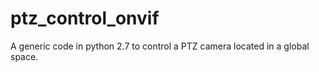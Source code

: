 # ptz_control_onvif
A generic code in python 2.7 to control a PTZ camera located in a global space.
